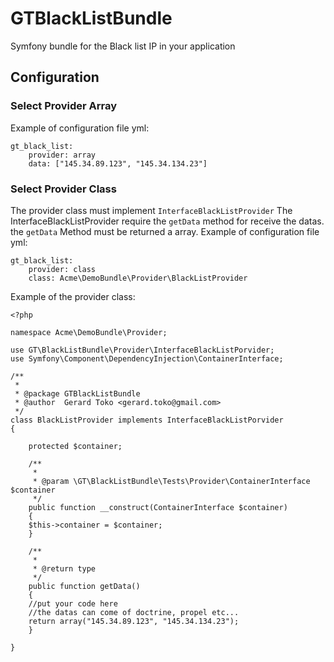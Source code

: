 GTBlackListBundle
=================

Symfony bundle for the Black list IP in your application


## Configuration

### Select Provider Array
Example of configuration file yml:
```
gt_black_list:
    provider: array
    data: ["145.34.89.123", "145.34.134.23"]
```

### Select Provider Class
The provider class must implement ```InterfaceBlackListProvider```
The InterfaceBlackListProvider require the ```getData``` method for receive the datas. the ```getData``` Method must be returned a array.
Example of configuration file yml:
```
gt_black_list:
    provider: class
    class: Acme\DemoBundle\Provider\BlackListProvider
```

Example of the provider class:
```
<?php

namespace Acme\DemoBundle\Provider;

use GT\BlackListBundle\Provider\InterfaceBlackListPorvider;
use Symfony\Component\DependencyInjection\ContainerInterface;

/**
 *
 * @package GTBlackListBundle
 * @author  Gerard Toko <gerard.toko@gmail.com>
 */
class BlackListProvider implements InterfaceBlackListPorvider
{

    protected $container;

    /**
     * 
     * @param \GT\BlackListBundle\Tests\Provider\ContainerInterface $container
     */
    public function __construct(ContainerInterface $container)
    {
	$this->container = $container;
    }

    /**
     * 
     * @return type
     */
    public function getData()
    {
	//put your code here
	//the datas can come of doctrine, propel etc...
	return array("145.34.89.123", "145.34.134.23");
    }

}
```
